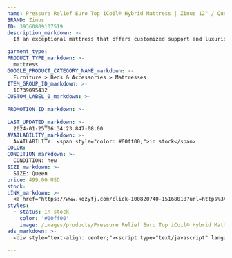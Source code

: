 ```yaml
---
name: Pressure Relief Euro Top iCoil® Hybrid Mattress | Zinus 12" / Queen
BRAND: Zinus
ID: 39360809107519
description_markdown: >-
  If an exceptional mattress that offers customized support and luxurious comfort is on your list, look no further than this Pressure Relief Euro Top Hybrid Mattress. With its marshmallowy euro top and innovative pocket springs, this bestseller offers tailored spinal alignment and uninterrupted rest through the magic of our independently wrapped coils.

garment_type:
PRODUCT_TYPE_markdown: >-
  mattress
GOOGLE_PRODUCT_CATEGORY_NAME_markdown: >-
  Furniture > Beds & Accessories > Mattresses
ITEM_GROUP_ID_markdown: >-
  10739095432
CUSTOM_LABEL_0_markdown: >-
  
PROMOTION_ID_markdown: >-
  
LAST_UPDATED_markdown: >-
  2024-01-25T06:34:23.847-08:00
AVAILABILITY_markdown: >-
  AVAILABILITY: <span style="color: #00ff00;">in stock</span>
COLOR:
CONDITION_markdown: >-
  CONDITION: new
SIZE_markdown: >-
  SIZE: Queen
price: 499.00 USD
stock: 
LINK_markdown: >-
  <a href="https://www.kqzyfj.com/click-100820740-15168018?url=https%3A%2F%2Fwww.zinus.com%2Fproducts%2Fpressure-relief-euro-top-pocketed-icoil-spring-mattress%3Fvariant%3D39360809107519" target="_blank" style="display: inline-block; padding: 10px 20px; font-size: 16px; text-align: center; text-decoration: none; cursor: pointer; border: 1px solid #3498db; color: #3498db; background-color: #fff; border-radius: 5px; transition: background-color 0.3s;">Go to Product</a>
styles:
  - status: in stock
    color: '#00ff00'
    image: /images/products/Pressure Relief Euro Top iCoil® Hybrid Mattress _ Zinus 12_ _ Queen/EuroTop12Inch_Hero-min_47ee4050-9fb6-4c78-bb26-6853853c863d.jpg
ads_markdown: >-
  <div style="text-align: center;"><script type="text/javascript" language="javascript" src="https://www.kqzyfj.com/placeholder-53972226?target=_top&mouseover=N"></script></div>

---
```

